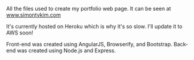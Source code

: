 All the files used to create my portfolio web page.
It can be seen at www.simontykim.com

It's currently hosted on Heroku which is why it's so slow.
I'll update it to AWS soon!

Front-end was created using AngularJS, Browserify, and Bootstrap.
Back-end was created using Node.js and Express.
